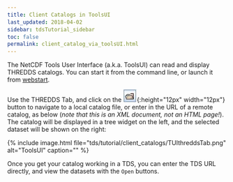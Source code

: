 ```yaml
---
title: Client Catalogs in ToolsUI
last_updated: 2018-04-02
sidebar: tdsTutorial_sidebar
toc: false
permalink: client_catalog_via_toolsUI.html
---
```


The NetCDF Tools User Interface (a.k.a. ToolsUI) can read and display THREDDS catalogs.
You can start it from the command line, or launch it from [webstart](http://www.unidata.ucar.edu/software/thredds/current/netcdf-java/webstart/netCDFtools.jnlp).

Use the THREDDS Tab, and click on the ![fileOpen](../../../images/tds/tutorial/client_catalogs/fileIcon.jpg){:height="12px" width="12px"} button to navigate to a local catalog file, or enter in the URL of a remote catalog, as below (_note that this is an XML document, not an HTML page!_).
The catalog will be displayed in a tree widget on the left, and the selected dataset will be shown on the right:

{% include image.html file="tds/tutorial/client_catalogs/TUIthreddsTab.png" alt="ToolsUI" caption="" %}

Once you get your catalog working in a TDS, you can enter the TDS URL directly, and view the datasets with the `Open` buttons.
